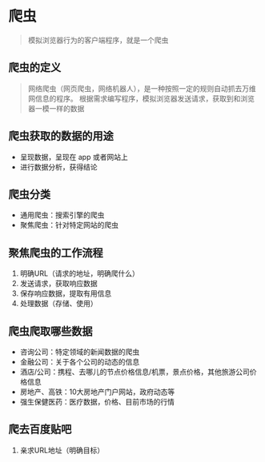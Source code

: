 # 爬虫

> 模拟浏览器行为的客户端程序，就是一个爬虫

## 爬虫的定义

> 网络爬虫（网页爬虫，网络机器人），是一种按照一定的规则自动抓去万维网信息的程序。
> 根据需求编写程序，模拟浏览器发送请求，获取到和浏览器一模一样的数据

## 爬虫获取的数据的用途

- 呈现数据，呈现在 app 或者网站上
- 进行数据分析，获得结论

## 爬虫分类

- 通用爬虫：搜索引擎的爬虫
- 聚焦爬虫：针对特定网站的爬虫

## 聚焦爬虫的工作流程

1. 明确URL（请求的地址，明确爬什么）
2. 发送请求，获取响应数据
3. 保存响应数据，提取有用信息
4. 处理数据（存储、使用）

## 爬虫爬取哪些数据

- 咨询公司：特定领域的新闻数据的爬虫
- 金融公司：关于各个公司的动态的信息
- 酒店/公司：携程、去哪儿的节点价格信息/机票，景点价格，其他旅游公司价格信息
- 房地产、高铁：10大房地产门户网站，政府动态等
- 强生保健医药：医疗数据，价格、目前市场的行情

## 爬去百度贴吧

1. 亲求URL地址（明确目标）